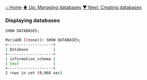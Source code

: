 [⌂ Home](../../../README.md)
[⬆ Up: Managing databases](README.md)
[▼ Next: Creating databases](creating_databases.md)

### Displaying databases

```sql
SHOW DATABASES;
```

```bash
MariaDB [(none)]> SHOW DATABASES;
+--------------------+
| Database           |
+--------------------+
| information_schema |
| test               |
+--------------------+
2 rows in set (0,068 sec)

```